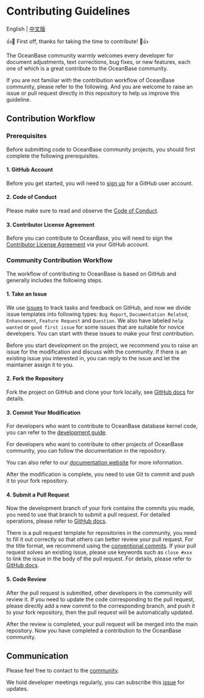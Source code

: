 # Contributing Guidelines

English | [中文版](CONTRIBUTING_CN.md)

👍🎉 First off, thanks for taking the time to contribute! 🎉👍

The OceanBase community warmly welcomes every developer for document adjustments, text corrections, bug fixes, or new features, each one of which is a great contribute to the OceanBase community.

If you are not familiar with the contribution workflow of OceanBase community, please refer to the following. And you are welcome to raise an issue or pull request directly in this repository to help us improve this guideline.

## Contribution Workflow

### Prerequisites

Before submitting code to OceanBase community projects, you should first complete the following prerequisites.

#### 1. GitHub Account

Before you get started, you will need to [sign up](http://github.com/signup) for a GitHub user account.

#### 2. Code of Conduct

Please make sure to read and observe the [Code of Conduct](CODE_OF_CONDUCT.md).

#### 3. Contributor License Agreement

Before you can contribute to OceanBase, you will need to sign the [Contributor License Agreement](https://cla-assistant.io/oceanbase/oceanbase) via your GitHub account.

### Community Contribution Workflow

The workflow of contributing to OceanBase is based on GitHub and generally includes the following steps.

#### 1. Take an Issue

We use [issues](https://docs.github.com/en/issues/tracking-your-work-with-issues/about-issues) to track tasks and feedback on GitHub, and now we divide issue templates into following types: `Bug Report`, `Documentation Related`, `Enhancement`, `Feature Request` and `Question`. We also have labeled `help wanted` or `good first issue` for some issues that are suitable for novice developers. You can start with these issues to make your first contribution.

Before you start development on the project, we recommend you to raise an issue for the modification and discuss with the community. If there is an existing issue you interested in, you can reply to the issue and let the maintainer assign it to you.

#### 2. Fork the Repository

Fork the project on GitHub and clone your fork locally, see [GitHub docs](https://docs.github.com/en/get-started/quickstart/fork-a-repo) for details.

#### 3. Commit Your Modification

For developers who want to contribute to OceanBase database kernel code, you can refer to the [development guide](https://github.com/oceanbase/oceanbase/blob/master/docs/README.md).

For developers who want to contribute to other projects of OceanBase community, you can follow the documentation in the repository.

You can also refer to our [documentation website](https://en.oceanbase.com/docs) for more information.

After the modification is complete, you need to use Git to commit and push it to your fork repository.

#### 4. Submit a Pull Request

Now the development branch of your fork contains the commits you made, you need to use that branch to submit a pull request. For detailed operations, please refer to [GitHub docs](https://docs.github.com/en/pull-requests/collaborating-with-pull-requests/proposing-changes-to-your-work-with-pull-requests/creating-a-pull-request).

There is a pull request template for repositories in the community, you need to fill it out correctly so that others can better review your pull request. For the title format, we recommend using the [conventional commits](https://www.conventionalcommits.org). If your pull request solves an existing issue, please use keywords such as `close #xxx` to link the issue in the body of the pull request. For details, please refer to [GitHub docs](https://docs.github.com/en/issues/tracking-your-work-with-issues/linking-a-pull-request-to-an-issue).

#### 5. Code Review

After the pull request is submitted, other developers in the community will review it. If you need to update the code corresponding to the pull request, please directly add a new commit to the corresponding branch, and push it to your fork repository, then the pull request will be automatically updated.

After the review is completed, your pull request will be merged into the main repository. Now you have completed a contribution to the OceanBase community.

## Communication

Please feel free to contact to the [community](https://github.com/oceanbase/oceanbase#community).

We hold developer meetings regularly, you can subscribe this [issue](https://github.com/oceanbase/oceanbase/issues/1368) for updates.
